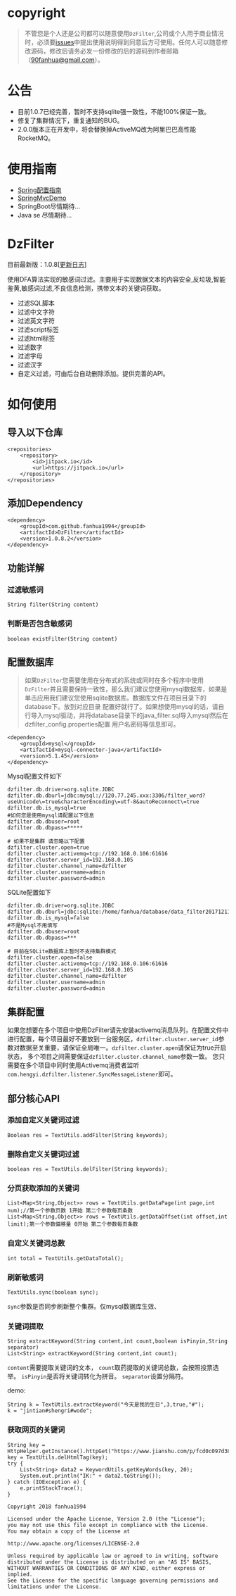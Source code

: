# copyright
> 不管您是个人还是公司都可以随意使用`DzFilter`,公司或个人用于商业情况时，必须要[issues](https://github.com/fanhua1994/DzFilter/issues)中提出使用说明得到同意后方可使用。任何人可以随意修改源码，修改后请务必发一份修改的后的源码到作者邮箱（90fanhua@gmail.com）。


# 公告
+ 目前1.0.7已经完善，暂时不支持sqlite强一致性，不能100%保证一致。
+ 修复了集群情况下，重复通知的BUG。
+ 2.0.0版本正在开发中，将会替换掉ActiveMQ改为阿里巴巴高性能RocketMQ。

# 使用指南
+ [Spring配置指南](https://github.com/fanhua1994/DzFilter/blob/master/spring-use-guide.md)
+ [SpringMvcDemo](https://github.com/fanhua1994/DzFilterSpringDemo)
+ SpringBoot尽情期待...
+ Java se 尽情期待...

# DzFilter
目前最新版：1.0.8[[更新日志](https://github.com/fanhua1994/DzFilter/blob/master/log.md)]

使用DFA算法实现的敏感词过滤。主要用于实现数据文本的内容安全,反垃圾,智能鉴黄,敏感词过滤,不良信息检测，携带文本的关键词获取。
+ 过滤SQL脚本
+ 过滤中文字符
+ 过滤英文字符
+ 过滤script标签
+ 过滤html标签
+ 过滤数字
+ 过滤字母
+ 过滤汉字
+ 自定义过滤，可由后台自动删除添加。提供完善的API。


# 如何使用
## 导入以下仓库
```
<repositories>
	<repository>
	    <id>jitpack.io</id>
	    <url>https://jitpack.io</url>
	</repository>
</repositories>
```
## 添加Dependency
```
<dependency>
    <groupId>com.github.fanhua1994</groupId>
    <artifactId>DzFilter</artifactId>
    <version>1.0.8.2</version>
</dependency>
```

## 功能详解
### 过滤敏感词
```
String filter(String content)
```
### 判断是否包含敏感词
```
boolean existFilter(String content)
```


## 配置数据库
> 如果```DzFilter```您需要使用在分布式的系统或同时在多个程序中使用```DzFilter```并且需要保持一致性，那么我们建议您使用mysql数据库，如果是单击应用我们建议您使用sqlite数据库。数据库文件在项目目录下的database下。放到对应目录  配置好就行了。如果想使用mysql的话，请自行导入mysql驱动，并将database目录下的java_filter.sql导入mysql然后在dzfilter_config.properties配置 用户名密码等信息即可。
```
<dependency>
    <groupId>mysql</groupId>
    <artifactId>mysql-connector-java</artifactId>
    <version>5.1.45</version>
</dependency>
```
Mysql配置文件如下
```
dzfilter.db.driver=org.sqlite.JDBC
dzfilter.db.dburl=jdbc:mysql://120.77.245.xxx:3306/filter_word?useUnicode\=true&characterEncoding\=utf-8&autoReconnect\=true
dzfilter.db.is_mysql=true
#如何您是使用mysql请配置以下信息
dzfilter.db.dbuser=root
dzfilter.db.dbpass=*****

# 如果不是集群 请忽略以下配置
dzfilter.cluster.open=true
dzfilter.cluster.activemq=tcp://192.168.0.106:61616
dzfilter.cluster.server_id=192.168.0.105
dzfilter.cluster.channel_name=dzfilter
dzfilter.cluster.username=admin
dzfilter.cluster.password=admin
```
SQLite配置如下
```
dzfilter.db.driver=org.sqlite.JDBC
dzfilter.db.dburl=jdbc:sqlite:/home/fanhua/database/data_filter20171211.db
dzfilter.db.is_mysql=false
#不是Mysql不用填写
dzfilter.db.dbuser=root
dzfilter.db.dbpass=***

# 目前在SQLite数据库上暂时不支持集群模式
dzfilter.cluster.open=false
dzfilter.cluster.activemq=tcp://192.168.0.106:61616
dzfilter.cluster.server_id=192.168.0.105
dzfilter.cluster.channel_name=dzfilter
dzfilter.cluster.username=admin
dzfilter.cluster.password=admin
```

## 集群配置
如果您想要在多个项目中使用DzFilter请先安装activemq消息队列，在配置文件中进行配置，每个项目最好不要放到一台服务区，`dzfilter.cluster.server_id`参数对数据至关重要，请保证全局唯一。`dzfilter.cluster.open`请保证为true开启状态，
多个项目之间需要保证`dzfilter.cluster.channel_name`参数一致。
您只需要在多个项目中同时使用Activemq消费者监听`com.hengyi.dzfilter.listener.SyncMessageListener`即可。

## 部分核心API

### 添加自定义关键词过滤
```
Boolean res = TextUtils.addFilter(String keywords);
```
### 删除自定义关键词过滤
```
boolean res = TextUtils.delFilter(String keywords);
```
### 分页获取添加的关键词
```
List<Map<String,Object>> rows = TextUtils.getDataPage(int page,int num);//第一个参数页数 1开始 第二个参数每页条数
List<Map<String,Object>> rows = TextUtils.getDataOffset(int offset,int limit);第一个参数偏移量 0开始 第二个参数每页条数
```
### 自定义关键词总数
```
int total = TextUtils.getDataTotal();
```
### 刷新敏感词
```
TextUtils.sync(boolean sync);
```

`sync`参数是否同步刷新整个集群。仅mysql数据库生效、

### 关键词提取
```
String extractKeyword(String content,int count,boolean isPinyin,String separator)
List<String> extractKeyword(String content,int count);
```
`content`需要提取关键词的文本，
`count`取药提取的关键词总数，会按照投票选举。
`isPinyin`是否将关键词转化为拼音。
`separator`设置分隔符。

demo: 
```
String k = TextUtils.extractKeyword("今天是我的生日",3,true,"#");
k = "jintian#shengri#wode";
```

### 获取网页的关键词
```
String key = HttpHelper.getInstance().httpGet("https://www.jianshu.com/p/fcd0c097d38c");
key = TextUtils.delHtmlTag(key);
try {
	List<String> data2 = KeywordUtils.getKeyWords(key, 20);
	System.out.println("IK:" + data2.toString());
} catch (IOException e) {
	e.printStackTrace();
}
```


```
Copyright 2018 fanhua1994

Licensed under the Apache License, Version 2.0 (the "License");
you may not use this file except in compliance with the License.
You may obtain a copy of the License at

http://www.apache.org/licenses/LICENSE-2.0

Unless required by applicable law or agreed to in writing, software
distributed under the License is distributed on an "AS IS" BASIS,
WITHOUT WARRANTIES OR CONDITIONS OF ANY KIND, either express or implied.
See the License for the specific language governing permissions and
limitations under the License.
```